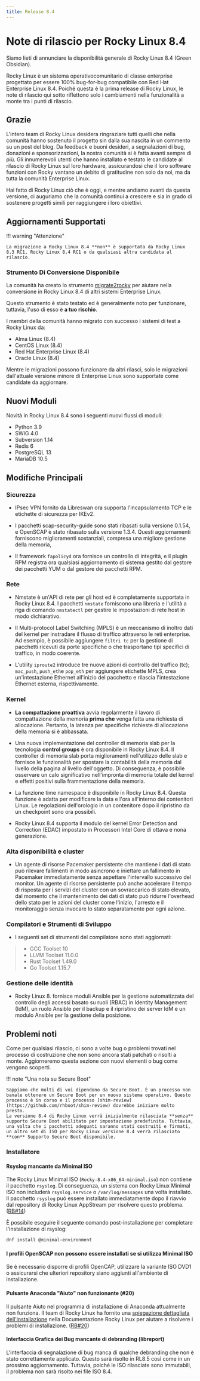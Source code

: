 ```yaml
---
title: Release 8.4
---
```


# Note di rilascio per Rocky Linux 8.4

Siamo lieti di annunciare la disponibilità generale di Rocky Linux 8.4 (Green Obsidian).

Rocky Linux è un sistema operativocomunitario di classe enterprise progettato per essere 100% bug-for-bug compatibile con Red Hat Enterprise Linux 8.4. Poiché questa è la prima release di Rocky Linux, le note di rilascio qui sotto riflettono solo i cambiamenti nella funzionalità a monte tra i punti di rilascio.

## Grazie

L'intero team di Rocky Linux desidera ringraziare tutti quelli che nella comunità hanno sostenuto il progetto sin dalla sua nascita in un commento su un post del blog. Da feedback e buoni desideri, a segnalazioni di bug, donazioni e sponsorizzazioni, la nostra comunità si è fatta avanti sempre di più. Gli innumerevoli utenti che hanno installato e testato le candidate al rilascio di Rocky Linux sul loro hardware, assicurandosi che il loro software funzioni con Rocky vantano un debito di gratitudine non solo da noi, ma da tutta la comunità Enterprise Linux.

Hai fatto di Rocky Linux ciò che è oggi, e mentre andiamo avanti da questa versione, ci auguriamo che la comunità continui a crescere e sia in grado di sostenere progetti simili per raggiungere i loro obiettivi.

## Aggiornamenti Supportati

!!! warning "Attenzione"

    La migrazione a Rocky Linux 8.4 **non** è supportata da Rocky Linux 8.3 RC1, Rocky Linux 8.4 RC1 o da qualsiasi altra candidata al rilascio.

### Strumento Di Conversione Disponibile

La comunità ha creato lo strumento [migrate2rocky](https://github.com/rocky-linux/rocky-tools/tree/main/migrate2rocky) per aiutare nella conversione in Rocky Linux 8.4 di altri sistemi Enterprise Linux.

Questo strumento è stato testato ed è generalmente noto per funzionare, tuttavia, l'uso di esso è **a tuo rischio**.

I membri della comunità hanno migrato con successo i sistemi di test a Rocky Linux da:

* Alma Linux (8.4)
* CentOS Linux (8.4)
* Red Hat Enterprise Linux (8.4)
* Oracle Linux (8.4)

Mentre le migrazioni possono funzionare da altri rilasci, solo le migrazioni dall'attuale versione minore di Enterprise Linux sono supportate come candidate da aggiornare.

## Nuovi Moduli

Novità in Rocky Linux 8.4 sono i seguenti nuovi flussi di moduli:

* Python 3.9
* SWIG 4.0
* Subversion 1.14
* Redis 6
* PostgreSQL 13
* MariaDB 10.5

## Modifiche Principali

### Sicurezza

* IPsec VPN fornito da Libreswan ora supporta l'incapsulamento TCP e le etichette di sicurezza per IKEv2.

* I pacchetti scap-security-guide sono stati ribasati sulla versione 0.1.54, e OpenSCAP è stato ribasato sulla versione 1.3.4. Questi aggiornamenti forniscono miglioramenti sostanziali, compresa una migliore gestione della memoria,

* Il framework `fapolicyd` ora fornisce un controllo di integrità, e il plugin RPM registra ora qualsiasi aggiornamento di sistema gestito dal gestore dei pacchetti YUM o dal gestore dei pacchetti RPM.

### Rete

* Nmstate è un'API di rete per gli host ed è completamente supportata in Rocky Linux 8.4. I pacchetti `nmstate` forniscono una libreria e l'utilità a riga di comando `nmstatectl` per gestire le impostazioni di rete host in modo dichiarativo.

* Il Multi-protocol Label Switching (MPLS) è un meccanismo di inoltro dati del kernel per instradare il flusso di traffico attraverso le reti enterprise. Ad esempio, è possibile aggiungere `filtri tc` per la gestione di pacchetti ricevuti da porte specifiche o che trasportano tipi specifici di traffico, in modo coerente.

* L'utility `iproute2` introduce tre nuove azioni di controllo del traffico (tc); `mac_push`, `push_eth`e `pop_eth` per aggiungere etichette MPLS, crea un'intestazione Ethernet all'inizio del pacchetto e rilascia l'intestazione Ethernet esterna, rispettivamente.

### Kernel

* **La compattazione proattiva** avvia regolarmente il lavoro di compattazione della memoria **prima che** venga fatta una richiesta di allocazione. Pertanto, la latenza per specifiche richieste di allocazione della memoria si è abbassata.

* Una nuova implementazione del controller di memoria slab per la tecnologia **control groups** è ora disponibile in Rocky Linux 8.4. Il controller di memoria slab porta miglioramenti nell'utilizzo delle slab e fornisce le funzionalità per spostare la contabilità della memoria dal livello della pagina al livello dell'oggetto. Di conseguenza, è possibile osservare un calo significativo nell'impronta di memoria totale del kernel e effetti positivi sulla frammentazione della memoria.

* La funzione time namespace è disponibile in Rocky Linux 8.4. Questa funzione è adatta per modificare la data e l'ora all'interno dei contenitori Linux. Le regolazioni dell'orologio in un contenitore dopo il ripristino da un checkpoint sono ora possibili.

* Rocky Linux 8.4 supporta il modulo del kernel Error Detection and Correction (EDAC) impostato in Processori Intel Core di ottava e nona generazione.

### Alta disponibilità e cluster

* Un agente di risorse Pacemaker persistente che mantiene i dati di stato può rilevare fallimenti in modo asincrono e iniettare un fallimento in Pacemaker immediatamente senza aspettare l'intervallo successivo del monitor. Un agente di risorse persistente può anche accelerare il tempo di risposta per i servizi del cluster con un sovraccarico di stato elevato, dal momento che il mantenimento dei dati di stato può ridurre l'overhead dello stato per le azioni del cluster come l'inizio, l'arresto e il monitoraggio senza invocare lo stato separatamente per ogni azione.

### Compilatori e Strumenti di Sviluppo

* I seguenti set di strumenti del compilatore sono stati aggiornati:

> * GCC Toolset 10
> * LLVM Toolset 11.0.0
> * Rust Toolset 1.49.0
> * Go Toolset 1.15.7

### Gestione delle identità

* Rocky Linux 8. fornisce moduli Ansible per la gestione automatizzata del controllo degli accessi basato su ruoli (RBAC) in Identity Management (IdM), un ruolo Ansible per il backup e il ripristino dei server IdM e un modulo Ansible per la gestione della posizione.

## Problemi noti

Come per qualsiasi rilascio, ci sono a volte bug o problemi trovati nel processo di costruzione che non sono ancora stati patchati o risolti a monte. Aggiorneremo questa sezione con nuovi elementi o bug come vengono scoperti.

!!! note "Una nota su Secure Boot"

    Sappiamo che molti di voi dipendono da Secure Boot. È un processo non banale ottenere un Secure Boot per un nuovo sistema operativo. Questo processo è in corso e il processo [shim-review](https://github.com/rhboot/shim-review) dovrebbe iniziare molto presto.
    La versione 8.4 di Rocky Linux verrà inizialmente rilasciata **senza** supporto Secure Boot abilitato per impostazione predefinita. Tuttavia, una volta che i pacchetti adeguati saranno stati costruiti e firmati, un altro set di ISO per Rocky Linux versione 8.4 verrà rilasciato **con** Supporto Secure Boot disponibile.

### Installatore

#### Rsyslog mancante da Minimal ISO

The Rocky Linux Minimal ISO (`Rocky-8.4-x86_64-minimal.iso`) non contiene il pacchetto `rsyslog`. Di conseguenza, un sistema con Rocky Linux Minimal ISO non includerà `rsyslog.service` o `/var/log/messages` una volta installato. Il pacchetto `rsyslog` può essere installato immediatamente dopo il riavvio dal repository di Rocky Linux AppStream per risolvere questo problema. ([RB#14](https://bugs.rockylinux.org/show_bug.cgi?id=14))

È possibile eseguire il seguente comando post-installazione per completare l'installazione di rsyslog:

```bash
dnf install @minimal-environment
```

#### I profili OpenSCAP non possono essere installati se si utilizza Minimal ISO

Se è necessario disporre di profili OpenCAP, utilizzare la variante ISO DVD1 o assicurarsi che ulteriori repository siano aggiunti all'ambiente di installazione.

#### Pulsante Anaconda "Aiuto" non funzionante (#20)

Il pulsante Aiuto nel programma di installazione di Anaconda attualmente non funziona. Il team di Rocky Linux ha fornito una [spiegazione dettagliata dell'installazione](../guides/installation.md) nella Documentazione Rocky Linux per aiutare a risolvere i problemi di installazione. ([RB#20](https://bugs.rockylinux.org/show_bug.cgi?id=20))

#### Interfaccia Grafica dei Bug mancante di debranding (libreport)

L'interfaccia di segnalazione di bug manca di qualche debranding che non è stato correttamente applicato. Questo sarà risolto in RL8.5 così come in un prossimo aggiornamento. Tuttavia, poiché le ISO rilasciate sono immutabili, il problema non sarà risolto nei file ISO 8.4.
